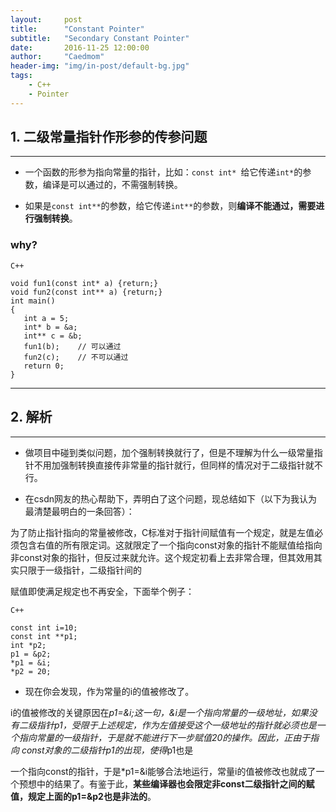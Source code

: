 ```yaml
---
layout:     post
title:      "Constant Pointer"
subtitle:   "Secondary Constant Pointer"
date:       2016-11-25 12:00:00
author:     "Caedmom"
header-img: "img/in-post/default-bg.jpg"
tags:
    - C++
    - Pointer
---
```



## 1. 二级常量指针作形参的传参问题
---

* 一个函数的形参为指向常量的指针，比如：`const int* `给它传递`int*`的参数，编译是可以通过的，不需强制转换。 

* 如果是`const int**`的参数，给它传递`int**`的参数，则**编译不能通过，需要进行强制转换**。 

### why? 

`C++`
<pre><code>void fun1(const int* a) {return;}
void fun2(const int** a) {return;}
int main()
{
   int a = 5;
   int* b = &a;
   int** c = &b;
   fun1(b);    // 可以通过
   fun2(c);    // 不可以通过
   return 0;
}
</code></pre>


---

## 2. 解析

---

* 做项目中碰到类似问题，加个强制转换就行了，但是不理解为什么一级常量指针不用加强制转换直接传非常量的指针就行，但同样的情况对于二级指针就不行。 

* 在csdn网友的热心帮助下，弄明白了这个问题，现总结如下（以下为我认为最清楚最明白的一条回答）： 

为了防止指针指向的常量被修改，C标准对于指针间赋值有一个规定，就是左值必须包含右值的所有限定词。这就限定了一个指向const对象的指针不能赋值给指向非const对象的指针，但反过来就允许。这个规定初看上去非常合理，但其效用其实只限于一级指针，二级指针间的

赋值即使满足规定也不再安全，下面举个例子： 

`C++`
<pre><code>const int i=10; 
const int **p1; 
int *p2; 
p1 = &p2; 
*p1 = &i; 
*p2 = 20; 
</code></pre>

* 现在你会发现，作为常量的i的值被修改了。

i的值被修改的关键原因在*p1=&i;这一句，&i是一个指向常量的一级地址，如果没有二级指针p1，受限于上述规定，作为左值接受这个一级地址的指针就必须也是一个指向常量的一级指针，于是就不能进行下一步赋值20的操作。因此，正由于指向 const对象的二级指针p1的出现，使得*p1也是

一个指向const的指针，于是*p1=&i能够合法地运行，常量i的值被修改也就成了一个预想中的结果了。有鉴于此，**某些编译器也会限定非const二级指针之间的赋值，规定上面的p1=&p2也是非法的**。



